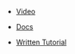 - [Video](https://www.youtube.com/watch?v=zBRqnSiq_VM)

- [Docs](https://developer.mozilla.org/en-US/docs/Web/API/window/requestAnimationFrame)
- [Written Tutorial](http://www.javascriptkit.com/javatutors/requestanimationframe.shtml)
